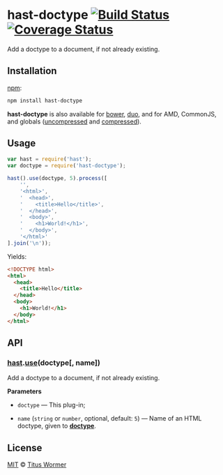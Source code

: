 # hast-doctype [![Build Status](https://img.shields.io/travis/wooorm/hast-doctype.svg?style=flat)](https://travis-ci.org/wooorm/hast-doctype) [![Coverage Status](https://img.shields.io/codecov/c/github/wooorm/hast-doctype.svg)](https://codecov.io/github/wooorm/hast-doctype)

Add a doctype to a document, if not already existing.

## Installation

[npm](https://docs.npmjs.com/cli/install):

```bash
npm install hast-doctype
```

**hast-doctype** is also available for
[bower](http://bower.io/#install-packages), [duo](http://duojs.org/#getting-started),
and for AMD, CommonJS, and globals ([uncompressed](hast-doctype.js) and
[compressed](hast-doctype.min.js)).

## Usage

```js
var hast = require('hast');
var doctype = require('hast-doctype');

hast().use(doctype, 5).process([
    '',
    '<html>',
    '  <head>',
    '    <title>Hello</title>',
    '  </head>',
    '  <body>',
    '    <h1>World!</h1>',
    '  </body>',
    '</html>'
].join('\n'));
```

Yields:

```html
<!DOCTYPE html>
<html>
  <head>
    <title>Hello</title>
  </head>
  <body>
    <h1>World!</h1>
  </body>
</html>
```

## API

### [hast](https://github.com/wooorm/hast#api).[use](https://github.com/wooorm/hast#hastuseplugin-options)(doctype\[, name\])

Add a doctype to a document, if not already existing.

**Parameters**

*   `doctype`
    — This plug-in;

*   `name` (`string` or `number`, optional, default: `5`)
    — Name of an HTML doctype, given to
    [**doctype**](https://github.com/wooorm/doctype#doctypename).

## License

[MIT](LICENSE) © [Titus Wormer](http://wooorm.com)
